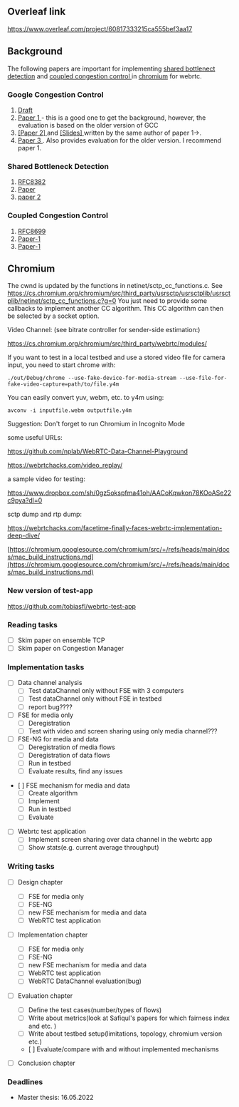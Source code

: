 ## Overleaf link
https://www.overleaf.com/project/60817333215ca555bef3aa17

## Background

The following papers are important for implementing <a href="http://heim.ifi.uio.no/davihay/hayes14__pract_passiv_shared_bottl_detec-abstract.html">shared bottlenect detection</a> and <a href="http://heim.ifi.uio.no/safiquli/coupled-cc/"> coupled congestion control </a> in <a href="https://www.chromium.org/Home">chromium</a> for webrtc.


### Google Congestion Control
<ol>
        <li> <a href="https://tools.ietf.org/html/draft-ietf-rmcat-gcc-02"> Draft </a></li>
        <li> <a href="http://conferences.sigcomm.org/sigcomm/2013/papers/fhmn/p21.pdf">Paper 1 </a> - this is a good one to get the background, however, the evaluation is based on the older version of GCC</li>
        <li> <a href="http://c3lab.poliba.it/images/c/ce/Gcc-pv-2013.pdf"> [Paper 2] </a> and <a href="http://c3lab.poliba.it/images/3/3d/Elastic-slides.pdf"> [Slides] </a>  written by the same author of paper 1->.</li>
        <li> <a href="http://www.netlab.tkk.fi/~varun/singh2013rrtcc.pdf"> Paper 3 </a>. Also provides evaluation for the older version.
        I recommend paper 1.</li>
</ol>


### Shared Bottleneck Detection
<ol>
    <li> <a href="https://tools.ietf.org/html/rfc8382"> RFC8382 </a>  </li>
    <li> <a href="https://ieeexplore.ieee.org/document/6925767"> Paper </a> </li>
    <li> <a href="https://ieeexplore.ieee.org/document/9161279"> paper 2 </a> </li> 
</ol>


### Coupled Congestion Control
<ol>
        <li> <a href="https://tools.ietf.org/html/rfc8699"> RFC8699 </a> </li>
        <li> <a href="http://dl.acm.org/authorize.cfm?key=N71345"> Paper-1 </a> </li>
        <li> <a href="https://ieeexplore.ieee.org/document/7502803"> Paper-1 </a> </li>
</ol>

## Chromium

The cwnd is updated by the functions in netinet/sctp_cc_functions.c. See
https://cs.chromium.org/chromium/src/third_party/usrsctp/usrsctplib/usrsctplib/netinet/sctp_cc_functions.c?g=0
You just need to provide some callbacks to implement another CC algorithm. This CC
algorithm can then be selected by a socket option.

Video Channel: (see bitrate controller for sender-side estimation:)

https://cs.chromium.org/chromium/src/third_party/webrtc/modules/


If you want to test in a local testbed and use a stored video file for camera input, you need to start chrome with:

	./out/Debug/chrome --use-fake-device-for-media-stream --use-file-for-fake-video-capture=path/to/file.y4m

You can easily convert yuv, webm, etc. to y4m using:

	avconv -i inputfile.webm outputfile.y4m
  
 Suggestion: Don't forget to run Chromium in Incognito Mode
 
 some useful URLs:
 
 https://github.com/nplab/WebRTC-Data-Channel-Playground
 
 https://webrtchacks.com/video_replay/
 
 a sample video for testing:
 
 https://www.dropbox.com/sh/0gz5okspfma41oh/AACoKqwkon78KOoASe22c9pya?dl=0
 
 sctp dump and rtp dump:
 
 https://webrtchacks.com/facetime-finally-faces-webrtc-implementation-deep-dive/
 
 
[https://chromium.googlesource.com/chromium/src/+/refs/heads/main/docs/mac_build_instructions.md](https://chromium.googlesource.com/chromium/src/+/refs/heads/main/docs/mac_build_instructions.md)

### New version of test-app
https://github.com/tobiasfl/webrtc-test-app

### Reading tasks
 - [ ] Skim paper on ensemble TCP
 - [ ] Skim paper on Congestion Manager 

### Implementation tasks
 - [ ] Data channel analysis
 	- [ ] Test dataChannel only without FSE with 3 computers
 	- [ ] Test dataChannel only without FSE in testbed
 	- [ ] report bug????  
 - [ ] FSE for media only
 	- [ ] Deregistration
 	- [ ] Test with video and screen sharing using only media channel???
 - [ ] FSE-NG for media and data
 	- [ ] Deregistration of media flows
	- [ ] Deregistration of data flows
	- [ ] Run in testbed
	- [ ] Evaluate results, find any issues
 - [ ] FSE mechanism for media and data
 	- [ ] Create algorithm
 	- [ ] Implement
 	- [ ] Run in testbed
 	- [ ] Evaluate
 - [ ] Webrtc test application
 	- [ ] Implement screen sharing over data channel in the webrtc app
 	- [ ] Show stats(e.g. current average throughput)
 
 ### Writing tasks
 - [ ] Design chapter
 	- [ ] FSE for media only
 	- [ ] FSE-NG
 	- [ ] new FSE mechanism for media and data
 	- [ ] WebRTC test application
 - [ ] Implementation chapter
  	- [ ] FSE for media only
 	- [ ] FSE-NG
 	- [ ] new FSE mechanism for media and data
 	- [ ] WebRTC test application
 	- [ ] WebRTC DataChannel evaluation(bug)
 - [ ] Evaluation chapter
   	- [ ] Define the test cases(number/types of flows)
   	- [ ] Write about metrics(look at Safiqul's papers for which fairness index and etc. ) 
   	- [ ] Write about testbed setup(limitations, topology, chromium version etc.)
	- [ ] Evaluate/compare with and without implemented mechanisms	
 - [ ] Conclusion chapter

  
### Deadlines
* Master thesis: 16.05.2022
